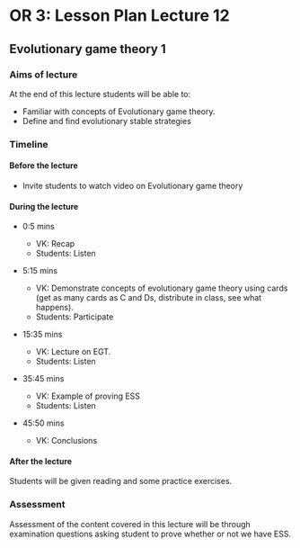 # OR 3: Lesson Plan Lecture 12
## Evolutionary game theory 1

### Aims of lecture

At the end of this lecture students will be able to:

- Familiar with concepts of Evolutionary game theory.
- Define and find evolutionary stable strategies

### Timeline

#### Before the lecture

- Invite students to watch video on Evolutionary game theory

#### During the lecture

- 0:5 mins

    - VK: Recap
    - Students: Listen

- 5:15 mins

    - VK: Demonstrate concepts of evolutionary game theory using cards (get as many cards as C and Ds, distribute in class, see what happens).
    - Students: Participate

- 15:35 mins

    - VK: Lecture on EGT.
    - Students: Listen

- 35:45 mins

    - VK: Example of proving ESS
    - Students: Listen

- 45:50 mins

    - VK: Conclusions

#### After the lecture

Students will be given reading and some practice exercises.
### Assessment

Assessment of the content covered in this lecture will be through examination questions asking student to prove whether or not we have ESS.
